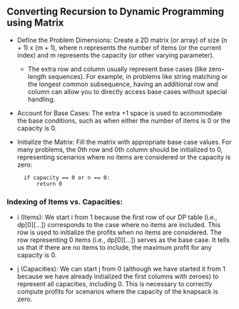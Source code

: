 ## Converting Recursion to Dynamic Programming using Matrix

- Define the Problem Dimensions: Create a 2D matrix (or array) of size (n + 1) x (m + 1), where n represents the number of items (or the current index) and m represents the capacity (or other varying parameter).

    - The extra row and column usually represent base cases (like zero-length sequences). For example, in problems like string matching or the longest common subsequence, having an additional row and column can allow you to directly access base cases without special handling.

- Account for Base Cases: The extra +1 space is used to accommodate the base conditions, such as when either the number of items is 0 or the capacity is 0.

- Initialize the Matrix: Fill the matrix with appropriate base case values. For many problems, the 0th row and 0th column should be initialized to 0, representing scenarios where no items are considered or the capacity is zero:

  ```python3
    if capacity == 0 or n == 0:
        return 0
    ```


### Indexing of Items vs. Capacities:
- i (Items): We start i from 1 because the first row of our DP table (i.e., dp[0][...]) corresponds to the case where no items are included. This row is used to initialize the profits when no items are considered. The row representing 0 items (i.e., dp[0][...]) serves as the base case. It tells us that if there are no items to include, the maximum profit for any capacity is 0.
  
- j (Capacities): We can start j from 0 (although we have started it from 1 because we have already initialized the first columns with zeroes) to represent all capacities, including 0. This is necessary to correctly compute profits for scenarios where the capacity of the knapsack is zero.